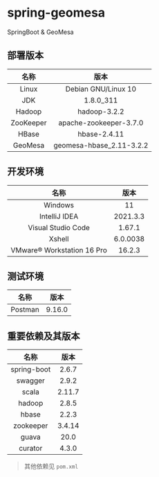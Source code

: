 # spring-geomesa
SpringBoot &amp; GeoMesa

## 部署版本

| 名称 | 版本 |
| :----: | :----: |
| Linux | Debian GNU/Linux 10 |
| JDK | 1.8.0_311 |
| Hadoop | hadoop-3.2.2 |
| ZooKeeper | apache-zookeeper-3.7.0 |
| HBase | hbase-2.4.11 |
| GeoMesa | geomesa-hbase_2.11-3.2.2 |

## 开发环境

| 名称 | 版本 |
| :----: | :----: |
| Windows | 11 |
| IntelliJ IDEA | 2021.3.3 |
| Visual Studio Code | 1.67.1 |
| Xshell | 6.0.0038 |
| VMware® Workstation 16 Pro | 16.2.3 |


## 测试环境

| 名称 | 版本 |
| :----: | :----: |
| Postman | 9.16.0 |

## 重要依赖及其版本

| 名称 | 版本 |
| :----: | :----: |
| spring-boot | 2.6.7 |
| swagger | 2.9.2 |
| scala | 2.11.7 |
| hadoop | 2.8.5 |
| hbase | 2.2.3 |
| zookeeper | 3.4.14 |
| guava | 20.0 |
| curator | 4.3.0 |

> 其他依赖见 `pom.xml`